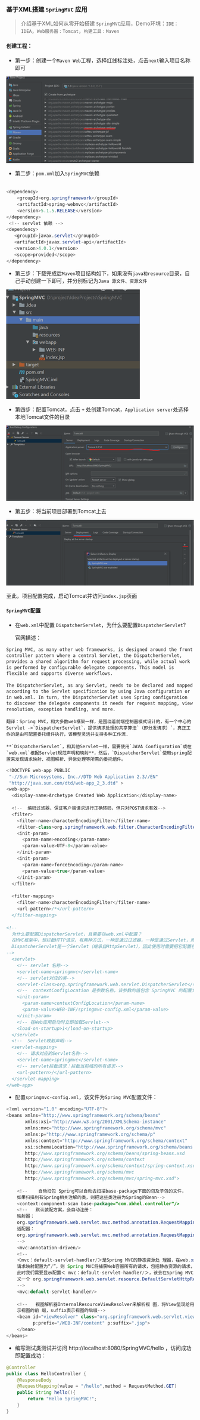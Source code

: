 ### 基于XML搭建 `SpringMVC` 应用

> 介绍基于XML如何从零开始搭建 `SpringMVC`应用，Demo环境：`IDE：IDEA`，`Web服务器：Tomcat`，`构建工具：Maven`

#### 创建工程：

- 第一步：创建一个`Maven Web`工程，选择红线标注处，点击`next`输入项目名称即可

![image-20200502144114025](assert/image-20200502144114025.png)

- 第二步：`pom.xml`加入`SpringMVC`依赖

```java

<dependency>
    <groupId>org.springframework</groupId>
    <artifactId>spring-webmvc</artifactId>
	<version>5.1.5.RELEASE</version>
</dependency>
 <!-- servlet 依赖 -->
<dependency>
   <groupId>javax.servlet</groupId>
   <artifactId>javax.servlet-api</artifactId>
   <version>4.0.1</version>
   <scope>provided</scope>
</dependency>
```

- 第三步：下载完成后`Maven`项目结构如下，如果没有`java和resource`目录，自己手动创建一下即可，并分别标记为`Java 源文件、资源文件`

<img src="assert/image-20200502145834609.png" alt="image-20200502145834609" style="zoom:50%;" />

- 第四步：配置Tomcat，点击 `+` 处创建Tomcat，`Application server`处选择本地Tomcat文件的目录

![image-20200502150425737](assert/image-20200502150425737.png)

- 第五步：将当前项目部署到Tomcat上去

![image-20200502150708750](assert/image-20200502150708750.png)

至此，项目配置完成，启动Tomcat并访问`index.jsp`页面

#### `SpringMVC`配置

- 在`web.xml`中配置 `DispatcherServlet`，为什么要配置`DispatcherServlet`?

   官网描述：
```
Spring MVC, as many other web frameworks, is designed around the front controller pattern where a central Servlet, the DispatcherServlet, provides a shared algorithm for request processing, while actual work is performed by configurable delegate components. This model is flexible and supports diverse workflows.

The DispatcherServlet, as any Servlet, needs to be declared and mapped according to the Servlet specification by using Java configuration or in web.xml. In turn, the DispatcherServlet uses Spring configuration to discover the delegate components it needs for request mapping, view resolution, exception handling, and more.

翻译：Spring MVC，和大多数web框架一样，是围绕着前端控制器模式设计的，有一个中心的Servlet ->`DispatcherServlet`，提供请求处理的共享算法`（即分发请求）`，真正工作的是由可配置委托组件执行，该模型灵活并支持多种工作流.

**`DispatcherServlet`，和其他Servlet一样，需要使用`JAVA Configuration`或在`web.xml`根据Servlet规范声明和映射**，然后，`DispatcherServlet`使用spring配置来发现请求映射、视图解析、异常处理等所需的委托组件。
```

```java
<!DOCTYPE web-app PUBLIC
 "-//Sun Microsystems, Inc.//DTD Web Application 2.3//EN"
 "http://java.sun.com/dtd/web-app_2_3.dtd" >
<web-app>
  <display-name>Archetype Created Web Application</display-name>
  
  <!--  编码过滤器，保证客户端请求进行正确转码，但只对POST请求有效-->
  <filter>
    <filter-name>characterEncodingFilter</filter-name>
    <filter-class>org.springframework.web.filter.CharacterEncodingFilter</filter-class>
    <init-param>
      <param-name>encoding</param-name>
      <param-value>UTF-8</param-value>
    </init-param>
    <init-param>
      <param-name>forceEncoding</param-name>
      <param-value>true</param-value>
    </init-param>
  </filter>

  <filter-mapping>
    <filter-name>characterEncodingFilter</filter-name>
    <url-pattern>/*</url-pattern>
  </filter-mapping>
  
<!--
  为什么要配置DispatcherServlet，且需要在web.xml中配置？
  在MVC框架中，想拦截HTTP请求，有两种方法，一种是通过过滤器，一种是通过Servlet，而SpringMVC采用的是后者，也就是
  DispatcherServlet是一个Servlet（继承自HttpServlet），因此使用时需要把它配置在Web应用的部署描述符web.xml中
-->
  <servlet>
    <!-- servlet 名称-->
    <servlet-name>springmvc</servlet-name>
    <!-- servlet对应的类-->
    <servlet-class>org.springframework.web.servlet.DispatcherServlet</servlet-class>
    <!--  contextConfigLocation 是参数名称，该参数的值包含 SpringMVC 的配置文件路径-->
    <init-param>
      <param-name>contextConfigLocation</param-name>
      <param-value>WEB-INF/springmvc-config.xml</param-value>
    </init-param>
    <!-- 在Web应用启动时立即加载Servlet-->
    <load-on-startup>1</load-on-startup>
  </servlet>
  <!--  Servlet映射声明-->
  <servlet-mapping>
  	<!-- 请求对应的Servlet名称-->
    <servlet-name>springmvc</servlet-name>
 	<!-- servlet拦截请求：拦截当前域的所有请求-->
    <url-pattern>/</url-pattern>
  </servlet-mapping>
</web-app>
```
- 配置`springmvc-config.xml`，该文件为`Spring MVC`配置文件：

```java
<?xml version="1.0" encoding="UTF-8"?>
<beans xmlns="http://www.springframework.org/schema/beans"
       xmlns:xsi="http://www.w3.org/2001/XMLSchema-instance"
       xmlns:mvc="http://www.springframework.org/schema/mvc"
       xmlns:p="http://www.springframework.org/schema/p"
       xmlns:context="http://www.springframework.org/schema/context"
       xsi:schemaLocation="http://www.springframework.org/schema/beans
       http://www.springframework.org/schema/beans/spring-beans.xsd
       http://www.springframework.org/schema/context
       http://www.springframework.org/schema/context/spring-context.xsd
       http://www.springframework.org/schema/mvc
       http://www.springframework.org/schema/mvc/spring-mvc.xsd">

    <!--    自动扫包 Spring可以自动去扫描base-package下面的包及子包的文件，
    如果扫描到有Spring相关注解的类，则把这些类注册为Spring的Bean-->
    <context:component-scan base-package="com.xbhel.controller"/>
    <!--   默认装配方案，会自动注册：
    映射器：
    org.springframework.web.servlet.mvc.method.annotation.RequestMappingHandlerMapping
    适配器：
    org.springframework.web.servlet.mvc.method.annotation.RequestMappingHandlerAdapter
    -->
    <mvc:annotation-driven/>
    <!--
    ＜mvc：default-servlet-handler/＞是Spring MVC的静态资源处 理器，在web.xml中，如果将DispatcherServlet
    请求映射配置为“/”，则 Spring MVC将捕获Web容器所有的请求，包括静态资源的请求，因此会覆盖Servlet容器对静态资源的默认处理。
    此时我们需要显示配置＜ mvc：default-servlet-handler/＞，该会在Spring MVC上下文中定
    义一个 org.springframework.web.servlet.resource.DefaultServletHttpRequestHandler， 它会对进入			       DispatcherServlet的URL进行筛查，如果发现是静态资源的请求，就将该请求转由 Web 应用服务器默认的 Servlet处 理；如果不是静     态资源的请求，才由DispatcherServlet继续处理
    -->
    <mvc:default-servlet-handler/>

    <!--   视图解析器InternalResourceViewResolver来解析视 图，将View呈现给用户。视图解析器中配置的prefix属性表
    示视图的前 缀，suffix表示视图的后缀-->
    <bean id="viewResolver" class="org.springframework.web.servlet.view.InternalResourceViewResolver"
          p:prefix="/WEB-INF/content" p:suffix=".jsp">
    </bean>
</beans>
```

- 编写测试类测试并访问 http://localhost:8080/SpringMVC/hello ，访问成功即配置成功：

```java
@Controller
public class HelloController {
	@ResponseBody
    @RequestMapping(value = "/hello",method = RequestMethod.GET)
    public String hello(){
        return "Hello SpringMVC!";
    }
}

```